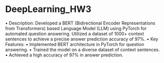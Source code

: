 # DeepLearning_HW3
•	Description:
Developed a BERT (Bidirectional Encoder Representations from Transformers) based Language Model (LLM) using PyTorch for automated question answering. Utilized a dataset of 1000+ context sentences to achieve a precise answer prediction accuracy of 97%.
	•	Key Features:
	•	Implemented BERT architecture in PyTorch for question answering.
	•	Trained the model on a diverse dataset of context sentences.
	•	Achieved a high accuracy of 97% in answer prediction.

